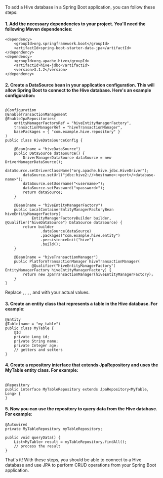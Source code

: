

To add a Hive database in a Spring Boot application, you can follow these steps:

#### 1. Add the necessary dependencies to your project. You'll need the following Maven dependencies:

```
<dependency>
    <groupId>org.springframework.boot</groupId>
    <artifactId>spring-boot-starter-data-jpa</artifactId>
</dependency>
<dependency>
    <groupId>org.apache.hive</groupId>
    <artifactId>hive-jdbc</artifactId>
    <version>3.1.2</version>
</dependency>

```

#### 2. Create a DataSource bean in your application configuration. This will allow Spring Boot to connect to the Hive database. Here's an example configuration:

```

@Configuration
@EnableTransactionManagement
@EnableJpaRepositories(
    entityManagerFactoryRef = "hiveEntityManagerFactory",
    transactionManagerRef = "hiveTransactionManager",
    basePackages = { "com.example.hive.repository" }
)
public class HiveDataSourceConfig {

    @Bean(name = "hiveDataSource")
    public DataSource dataSource() {
        DriverManagerDataSource dataSource = new DriverManagerDataSource();
        dataSource.setDriverClassName("org.apache.hive.jdbc.HiveDriver");
        dataSource.setUrl("jdbc:hive2://<hostname>:<port>/<database-name>");
        dataSource.setUsername("<username>");
        dataSource.setPassword("<password>");
        return dataSource;
    }

    @Bean(name = "hiveEntityManagerFactory")
    public LocalContainerEntityManagerFactoryBean hiveEntityManagerFactory(
            EntityManagerFactoryBuilder builder, @Qualifier("hiveDataSource") DataSource dataSource) {
        return builder
                .dataSource(dataSource)
                .packages("com.example.hive.entity")
                .persistenceUnit("hive")
                .build();
    }

    @Bean(name = "hiveTransactionManager")
    public PlatformTransactionManager hiveTransactionManager(
            @Qualifier("hiveEntityManagerFactory") EntityManagerFactory hiveEntityManagerFactory) {
        return new JpaTransactionManager(hiveEntityManagerFactory);
    }
}

```

Replace <hostname>, <port>, <database-name>, <username>, and <password> with your actual values.

#### 3. Create an entity class that represents a table in the Hive database. For example:

```
@Entity
@Table(name = "my_table")
public class MyTable {
    @Id
    private Long id;
    private String name;
    private Integer age;
    // getters and setters
}

```
#### 4. Create a repository interface that extends JpaRepository and uses the MyTable entity class. For example:
```

@Repository
public interface MyTableRepository extends JpaRepository<MyTable, Long> {
}

```

#### 5. Now you can use the repository to query data from the Hive database. For example:
```
@Autowired
private MyTableRepository myTableRepository;

public void queryData() {
    List<MyTable> result = myTableRepository.findAll();
    // process the result
}

```
That's it! With these steps, 
you should be able to connect to a Hive database and use JPA to perform CRUD operations from your Spring Boot application.

